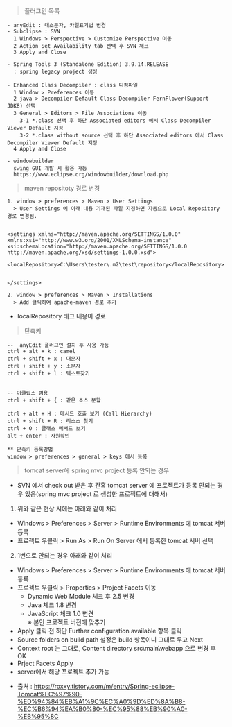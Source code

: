 
> 플러그인 목록

```
- anyEdit : 대소문자, 카멜표기법 변경
- Subclipse : SVN
  1 Windows > Perspective > Customize Perspective 이동
  2 Action Set Availability tab 선택 후 SVN 체크
  3 Apply and Close

- Spring Tools 3 (Standalone Edition) 3.9.14.RELEASE
  : spring legacy project 생성

- Enhanced Class Decompiler : class 디컴파일
  1 Window > Preferences 이동
  2 java > Decompiler Default Class Decompiler FernFlower(Support JDK8) 선택
  3 General > Editors > File Associations 이동
    3-1 *.class 선택 후 하단 Associated editors 에서 Class Decompiler Viewer Default 지정
    3-2 *.class without source 선택 후 하단 Associated editors 에서 Class Decompiler Viewer Default 지정
  4 Apply and Close

- windowbuilder
  swing GUI 개발 시 활용 가능
  https://www.eclipse.org/windowbuilder/download.php
```

> maven repositoty 경로 변경

```
1. window > preferences > Maven > User Settings
  > User Settings 에 아래 내용 기재된 파일 지정하면 자동으로 Local Repository 경로 변경됨.


<settings xmlns="http://maven.apache.org/SETTINGS/1.0.0" xmlns:xsi="http://www.w3.org/2001/XMLSchema-instance" xsi:schemaLocation="http://maven.apache.org/SETTINGS/1.0.0 http://maven.apache.org/xsd/settings-1.0.0.xsd">

<localRepository>C:\Users\tester\.m2\test\repository</localRepository>


</settings>

2. window > preferences > Maven > Installations
  > Add 클릭하여 apache-maven 경로 추가

```

* localRepository 태그 내용이 경로


> 단축키

```
--  anyEdit 플러그인 설치 후 사용 가능
ctrl + alt + k : camel
ctrl + shift + x : 대문자
ctrl + shift + y : 소문자
ctrl + shift + l : 텍스트찾기


-- 이클립스 범용
ctrl + shift + { : 같은 소스 분할

ctrl + alt + H : 메서드 호출 보기 (Call Hierarchy)
ctrl + shift + R : 리소스 찾기
ctrl + O : 클래스 메서드 보기
alt + enter : 자원확인

** 단축키 등록방법
window > preferences > general > keys 에서 등록
```

> tomcat server에 spring mvc project 등록 안되는 경우

* SVN 에서 check out 받은 후 간혹 tomcat server 에 프로젝트가 등록 안되는 경우 있음(spring mvc project 로 생성한 프로젝트에 대해서)

1. 위와 같은 현상 시에는 아래와 같이 처리
  + Windows > Preferences > Server > Runtime Environments 에 tomcat 서버 등록
  + 프로젝트 우클릭 > Run As > Run On Server 에서 등록한 tomcat 서버 선택


2. 1번으로 안되는 경우 아래와 같이 처리
  + Windows > Preferences > Server > Runtime Environments 에 tomcat 서버 등록
  + 프로젝트 우클릭 > Properties > Project Facets 이동
    - Dynamic Web Module 체크 후 2.5 변경
    - Java 체크 1.8 변경
    - JavaScript 체크 1.0 변견
    <br> ※ 본인 프로젝트 버전에 맞추기
  + Apply 클릭 전 하단 Further configuration available 항목 클릭
  + Source folders on build path 설정은 build 항목이니 그대로 두고 Next
  + Context root 는 그대로, Content directory src\main\webapp 으로 변경 후 OK
  + Prject Facets Apply
  + server에서 해당 프로젝트 추가 가능

* 출처 : https://roxxy.tistory.com/m/entry/Spring-eclipse-Tomcat%EC%97%90-%ED%94%84%EB%A1%9C%EC%A0%9D%ED%8A%B8-%EC%B6%94%EA%B0%80-%EC%95%88%EB%90%A0-%EB%95%8C
